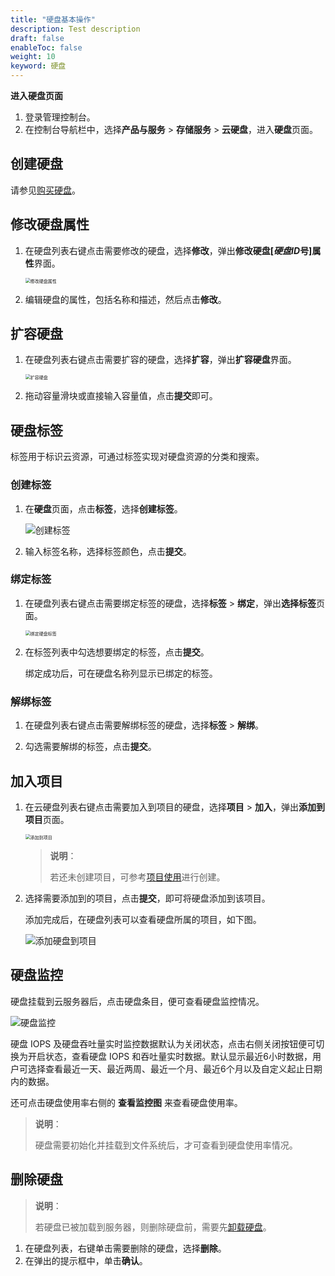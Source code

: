 ```yaml
---
title: "硬盘基本操作"
description: Test description
draft: false
enableToc: false
weight: 10
keyword: 硬盘
---
```


**进入硬盘页面**

1. 登录管理控制台。
2. 在控制台导航栏中，选择**产品与服务** > **存储服务** > **云硬盘**，进入**硬盘**页面。

## 创建硬盘

请参见[购买硬盘](/storage/disk/quickstart/create_disk/)。

## 修改硬盘属性

1. 在硬盘列表右键点击需要修改的硬盘，选择**修改**，弹出**修改硬盘[*硬盘ID*号]属性**界面。

   <img src="../_images/create_basic_8.png" alt="修改硬盘属性" style="zoom:50%;" />

2. 编辑硬盘的属性，包括名称和描述，然后点击**修改**。


## 扩容硬盘

1. 在硬盘列表右键点击需要扩容的硬盘，选择**扩容**，弹出**扩容硬盘**界面。

   <img src="../_images/create_basic_expansion.png" alt="扩容硬盘" style="zoom:50%;" />

2. 拖动容量滑块或直接输入容量值，点击**提交**即可。

## 硬盘标签

标签用于标识云资源，可通过标签实现对硬盘资源的分类和搜索。

### 创建标签

1. 在**硬盘**页面，点击**标签**，选择**创建标签**。

   ![创建标签](../_images/create_basic_tag.png)

2. 输入标签名称，选择标签颜色，点击**提交**。

   

###  绑定标签

1. 在硬盘列表右键点击需要绑定标签的硬盘，选择**标签** > **绑定**，弹出**选择标签**页面。

   <img src="../_images/create_basic_12.png" alt="绑定硬盘标签" style="zoom:50%;" />

2. 在标签列表中勾选想要绑定的标签，点击**提交**。

   绑定成功后，可在硬盘名称列显示已绑定的标签。

### 解绑标签

1. 在硬盘列表右键点击需要解绑标签的硬盘，选择**标签** > **解绑**。

2. 勾选需要解绑的标签，点击**提交**。

## 加入项目

1. 在云硬盘列表右键点击需要加入到项目的硬盘，选择**项目** > **加入**，弹出**添加到项目**页面。

   <img src="../_images/create_basic_project.png" alt="添加到项目" style="zoom:50%;" />

   > **说明**：
   >
   > 若还未创建项目，可参考[项目使用](/operation/project/manual/management/)进行创建。

2. 选择需要添加到的项目，点击**提交**，即可将硬盘添加到该项目。

   添加完成后，在硬盘列表可以查看硬盘所属的项目，如下图。

   ![添加硬盘到项目](../_images/create_basic_project2.png)

## 硬盘监控

硬盘挂载到云服务器后，点击硬盘条目，便可查看硬盘监控情况。

![硬盘监控](../_images/硬盘监控.png)

硬盘 IOPS 及硬盘吞吐量实时监控数据默认为关闭状态，点击右侧关闭按钮便可切换为开启状态，查看硬盘 IOPS 和吞吐量实时数据。默认显示最近6小时数据，用户可选择查看最近一天、最近两周、最近一个月、最近6个月以及自定义起止日期内的数据。

还可点击硬盘使用率右侧的 **查看监控图** 来查看硬盘使用率。

> **说明**：
>
> 硬盘需要初始化并挂载到文件系统后，才可查看到硬盘使用率情况。

## 删除硬盘

>**说明**：
>
>若硬盘已被加载到服务器，则删除硬盘前，需要先[卸载硬盘](/storage/disk/manual/unload/)。

1. 在硬盘列表，右键单击需要删除的硬盘，选择**删除**。
2. 在弹出的提示框中，单击**确认**。


  

